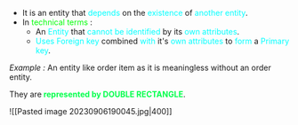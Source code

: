 - It is an entity that <span style="color:#00ffff">depends</span> on the <span style="color:#00ffff">existence</span> of <span style="color:#00ffff">another entity</span>.
- In <span style="color:#01ff07">technical terms</span> : 
	- An <span style="color:#00ffff">Entity</span> that <span style="color:#00ffff">cannot be identified</span> by its <span style="color:#00ffff">own attributes</span>.
	- <span style="color:#00ffff">Uses Foreign key</span> combined <span style="color:#00ffff">with</span> it's <span style="color:#00ffff">own attributes</span> to <span style="color:#00ffff">form</span> a <span style="color:#00ffff">Primary key</span>.

*Example :* An entity like order item as it is meaningless without an order entity.

They are<span style="color:#00ff4b; font-weight : bold;"> represented by DOUBLE RECTANGLE</span>.

![[Pasted image 20230906190045.jpg|400]]